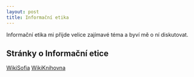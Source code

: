```yaml
---
layout: post
title: Informační etika
---
```

Informační etika mi přijde velice zajímavé téma a byví mě o ní diskutovat.

## Stránky o Informační etice
[WikiSofia](https://wikisofia.cz/index.php/Informační_etika)
[WikiKnihovna](http://wiki.knihovna.cz/index.php/Informační_etika)
